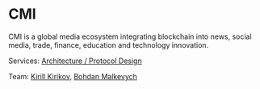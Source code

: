 # CMI

CMI is a global media ecosystem integrating blockchain into news, social media, trade, finance, education and technology innovation.

Services: [Architecture / Protocol Design](../services/architecture-design-protocol/)

Team: [Kirill Kirikov](../about/kirill-kirikov.md), [Bohdan Malkevych](../about/bohdan-malkevych.md)







